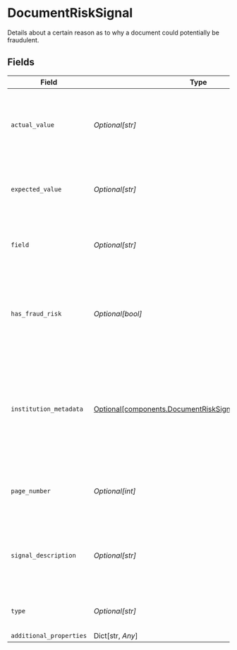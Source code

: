 # DocumentRiskSignal

Details about a certain reason as to why a document could potentially be fraudulent.


## Fields

| Field                                                                                                                          | Type                                                                                                                           | Required                                                                                                                       | Description                                                                                                                    |
| ------------------------------------------------------------------------------------------------------------------------------ | ------------------------------------------------------------------------------------------------------------------------------ | ------------------------------------------------------------------------------------------------------------------------------ | ------------------------------------------------------------------------------------------------------------------------------ |
| `actual_value`                                                                                                                 | *Optional[str]*                                                                                                                | :heavy_check_mark:                                                                                                             | The derived value obtained in the risk signal calculation process for this field                                               |
| `expected_value`                                                                                                               | *Optional[str]*                                                                                                                | :heavy_check_mark:                                                                                                             | The expected value of the field, as seen on the document                                                                       |
| `field`                                                                                                                        | *Optional[str]*                                                                                                                | :heavy_check_mark:                                                                                                             | The field which the risk signal was computed for                                                                               |
| `has_fraud_risk`                                                                                                               | *Optional[bool]*                                                                                                               | :heavy_check_mark:                                                                                                             | A flag used to quickly identify if the signal indicates that this field is authentic or fraudulent                             |
| `institution_metadata`                                                                                                         | [Optional[components.DocumentRiskSignalInstitutionMetadata]](../../models/components/documentrisksignalinstitutionmetadata.md) | :heavy_check_mark:                                                                                                             | An object which contains additional metadata about the institution used to compute the verification attribute                  |
| `page_number`                                                                                                                  | *Optional[int]*                                                                                                                | :heavy_check_mark:                                                                                                             | The relevant page associated with the risk signal                                                                              |
| `signal_description`                                                                                                           | *Optional[str]*                                                                                                                | :heavy_check_mark:                                                                                                             | A human-readable explanation providing more detail into the particular risk signal                                             |
| `type`                                                                                                                         | *Optional[str]*                                                                                                                | :heavy_check_mark:                                                                                                             | The result from the risk signal check.                                                                                         |
| `additional_properties`                                                                                                        | Dict[str, *Any*]                                                                                                               | :heavy_minus_sign:                                                                                                             | N/A                                                                                                                            |